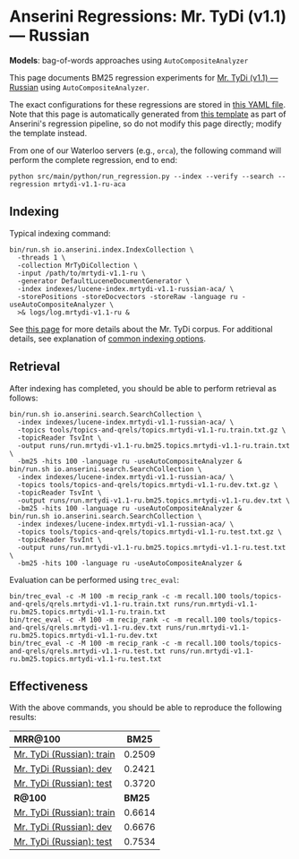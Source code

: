 # Anserini Regressions: Mr. TyDi (v1.1) &mdash; Russian

**Models**: bag-of-words approaches using `AutoCompositeAnalyzer`

This page documents BM25 regression experiments for [Mr. TyDi (v1.1) &mdash; Russian](https://github.com/castorini/mr.tydi) using `AutoCompositeAnalyzer`.

The exact configurations for these regressions are stored in [this YAML file](../../src/main/resources/regression/mrtydi-v1.1-ru-aca.yaml).
Note that this page is automatically generated from [this template](../../src/main/resources/docgen/templates/mrtydi-v1.1-ru-aca.template) as part of Anserini's regression pipeline, so do not modify this page directly; modify the template instead.

From one of our Waterloo servers (e.g., `orca`), the following command will perform the complete regression, end to end:

```
python src/main/python/run_regression.py --index --verify --search --regression mrtydi-v1.1-ru-aca
```

## Indexing

Typical indexing command:

```
bin/run.sh io.anserini.index.IndexCollection \
  -threads 1 \
  -collection MrTyDiCollection \
  -input /path/to/mrtydi-v1.1-ru \
  -generator DefaultLuceneDocumentGenerator \
  -index indexes/lucene-index.mrtydi-v1.1-russian-aca/ \
  -storePositions -storeDocvectors -storeRaw -language ru -useAutoCompositeAnalyzer \
  >& logs/log.mrtydi-v1.1-ru &
```

See [this page](https://github.com/castorini/mr.tydi) for more details about the Mr. TyDi corpus.
For additional details, see explanation of [common indexing options](../../docs/common-indexing-options.md).

## Retrieval

After indexing has completed, you should be able to perform retrieval as follows:

```
bin/run.sh io.anserini.search.SearchCollection \
  -index indexes/lucene-index.mrtydi-v1.1-russian-aca/ \
  -topics tools/topics-and-qrels/topics.mrtydi-v1.1-ru.train.txt.gz \
  -topicReader TsvInt \
  -output runs/run.mrtydi-v1.1-ru.bm25.topics.mrtydi-v1.1-ru.train.txt \
  -bm25 -hits 100 -language ru -useAutoCompositeAnalyzer &
bin/run.sh io.anserini.search.SearchCollection \
  -index indexes/lucene-index.mrtydi-v1.1-russian-aca/ \
  -topics tools/topics-and-qrels/topics.mrtydi-v1.1-ru.dev.txt.gz \
  -topicReader TsvInt \
  -output runs/run.mrtydi-v1.1-ru.bm25.topics.mrtydi-v1.1-ru.dev.txt \
  -bm25 -hits 100 -language ru -useAutoCompositeAnalyzer &
bin/run.sh io.anserini.search.SearchCollection \
  -index indexes/lucene-index.mrtydi-v1.1-russian-aca/ \
  -topics tools/topics-and-qrels/topics.mrtydi-v1.1-ru.test.txt.gz \
  -topicReader TsvInt \
  -output runs/run.mrtydi-v1.1-ru.bm25.topics.mrtydi-v1.1-ru.test.txt \
  -bm25 -hits 100 -language ru -useAutoCompositeAnalyzer &
```

Evaluation can be performed using `trec_eval`:

```
bin/trec_eval -c -M 100 -m recip_rank -c -m recall.100 tools/topics-and-qrels/qrels.mrtydi-v1.1-ru.train.txt runs/run.mrtydi-v1.1-ru.bm25.topics.mrtydi-v1.1-ru.train.txt
bin/trec_eval -c -M 100 -m recip_rank -c -m recall.100 tools/topics-and-qrels/qrels.mrtydi-v1.1-ru.dev.txt runs/run.mrtydi-v1.1-ru.bm25.topics.mrtydi-v1.1-ru.dev.txt
bin/trec_eval -c -M 100 -m recip_rank -c -m recall.100 tools/topics-and-qrels/qrels.mrtydi-v1.1-ru.test.txt runs/run.mrtydi-v1.1-ru.bm25.topics.mrtydi-v1.1-ru.test.txt
```

## Effectiveness

With the above commands, you should be able to reproduce the following results:

| **MRR@100**                                                                                                  | **BM25**  |
|:-------------------------------------------------------------------------------------------------------------|-----------|
| [Mr. TyDi (Russian): train](https://github.com/castorini/mr.tydi)                                            | 0.2509    |
| [Mr. TyDi (Russian): dev](https://github.com/castorini/mr.tydi)                                              | 0.2421    |
| [Mr. TyDi (Russian): test](https://github.com/castorini/mr.tydi)                                             | 0.3720    |
| **R@100**                                                                                                    | **BM25**  |
| [Mr. TyDi (Russian): train](https://github.com/castorini/mr.tydi)                                            | 0.6614    |
| [Mr. TyDi (Russian): dev](https://github.com/castorini/mr.tydi)                                              | 0.6676    |
| [Mr. TyDi (Russian): test](https://github.com/castorini/mr.tydi)                                             | 0.7534    |
